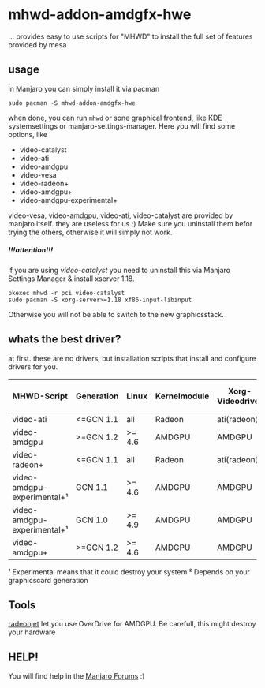 # mhwd-addon-amdgfx-hwe
... provides easy to use scripts for "MHWD" to install the full set of features provided by mesa

## usage
in Manjaro you can simply install it via pacman
```
sudo pacman -S mhwd-addon-amdgfx-hwe
```
when done, you can run `mhwd` or sone graphical frontend, like KDE systemsettings or manjaro-settings-manager.
Here you will find some options, like
* video-catalyst
* video-ati
* video-amdgpu
* video-vesa
* video-radeon+
* video-amdgpu+
* video-amdgpu-experimental+

video-vesa, video-amdgpu, video-ati, video-catalyst are provided by manjaro itself. they are useless for us ;) Make sure you uninstall them befor trying the others, otherwise it will simply not work.

##### **!!!attention!!!**
if you are using *video-catalyst* you need to uninstall this via Manjaro Settings Manager & install xserver 1.18. 
```
pkexec mhwd -r pci video-catalyst
sudo pacman -S xorg-server>=1.18 xf86-input-libinput
```
Otherwise you will not be able to switch to the new graphicsstack.

## whats the best driver?
at first. these are no drivers, but installation scripts that install and configure drivers for you.


MHWD-Script | Generation | Linux | Kernelmodule | Xorg-Videodriver | Mesa | OpenGL | OpenGL ES | Videodecoding | Vulkan | Wayland | HDMI-Audio
----------- | ---------- | ----- | ------------ | ---------------- | ---- | ------ | --------- | ------------- | ------ | ------- | ----------
video-ati | <=GCN 1.1 | all | Radeon | ati(radeon) | ??² | >=4.3² | ??² | No | No | Yes | Yes²
video-amdgpu | >=GCN 1.2 | >= 4.6 | AMDGPU | AMDGPU | >=13.x(RadeonSI) | 4.3 | 3.1 | No | No | Yes | No
video-radeon+ | <=GCN 1.1 | all | Radeon | ati(radeon) | ??² | >=4.3² | ??² | VAAPI, VDPAU | No | Yes | Yes
video-amdgpu-experimental+¹ | GCN 1.1 | >= 4.6 | AMDGPU | AMDGPU | >=13.x(RadeonSI) | 4.3 | 3.1 | VAAPI, VDPAU | RadV | Yes | No
video-amdgpu-experimental+¹ | GCN 1.0 | >= 4.9 | AMDGPU | AMDGPU | >=13.x(RadeonSI) | 4.3 | 3.1 | VAAPI, VDPAU | RadV | Yes | No
video-amdgpu+ | >=GCN 1.2 | >= 4.6 | AMDGPU | AMDGPU | >=13.x(RadeonSI) | 4.3 | 3.1 | VAAPI, VDPAU | RadV | Yes | No

 ¹ Experimental means that it could destroy your system
 ² Depends on your graphicscard generation

## Tools
[radeonjet](https://github.com/p4block/radeonjet) let you use OverDrive for AMDGPU. Be carefull, this might destroy your hardware

## HELP!
You will find help in the [Manjaro Forums](https://forum.manjaro.org/t/amdgpu-improvements-for-manjaro/7890/439) :)

